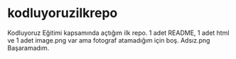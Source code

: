 # kodluyoruzilkrepo
Kodluyoruz Eğitimi kapsamında açtığım ilk repo. 1 adet README, 1 adet html ve 1 adet image.png var ama fotograf atamadığım için boş.
Adsız.png
Başaramadım.